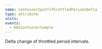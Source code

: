 ```yaml
---
name: containerCpuCfsThrottledPeriodsDelta
type: attribute
units: 
events:
  - K8sContainerSample
---
```


Delta change of throttled period intervals.
